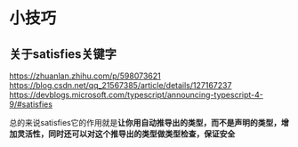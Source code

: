 # 小技巧

## 关于satisfies关键字

https://zhuanlan.zhihu.com/p/598073621
https://blog.csdn.net/qq_21567385/article/details/127167237
https://devblogs.microsoft.com/typescript/announcing-typescript-4-9/#satisfies

总的来说satisfies它的作用就是**让你用自动推导出的类型，而不是声明的类型，增加灵活性，同时还可以对这个推导出的类型做类型检查，保证安全**